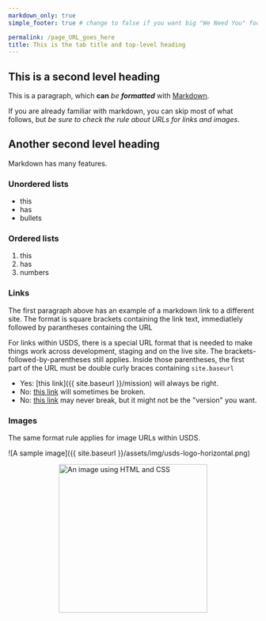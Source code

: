 ```yaml
---
markdown_only: true
simple_footer: true # change to false if you want big "We Need You" footer

permalink: /page_URL_goes_here 
title: This is the tab title and top-level heading 
---
```


## This is a second level heading

This is a paragraph, which **can** *be* ***formatted*** with [Markdown](https://docs.github.com/en/get-started/writing-on-github/getting-started-with-writing-and-formatting-on-github/basic-writing-and-formatting-syntax).

If you are already familiar with markdown, you can skip most of what follows, but *be sure to check the rule about URLs for links and images*.

## Another second level heading

Markdown has many features.

### Unordered lists

- this 
- has 
- bullets

### Ordered lists

1. this  
2. has
3. numbers

### Links

The first paragraph above has an example of a markdown link to a different site. The format is square brackets containing the link text, immediatlely followed by parantheses containing the URL 

For links within USDS, there is a special URL format that is needed to make things work across development, staging and on the live site. The brackets-followed-by-parentheses still applies. Inside those parentheses, the first part of the URL must be double curly braces containing `site.baseurl`

- Yes: [this link]({{ site.baseurl }}/mission) will always be right.
- No: [this link](mission) will sometimes be broken.
- No: [this link](https://usds.gov/mission) may never break, but it might not be the "version" you want.

### Images

The same format rule applies for image URLs within USDS.

![A sample image]({{ site.baseurl }}/assets/img/usds-logo-horizontal.png)

<!-- This is an HTML comment. This text does not appear in the browser-rendered page, but
it IS VISIBLE in the browser developer tools, so it's not the place for anything sensitive. -->

<!-- Markdown allows you to do a lot without knowing HTML or CSS. But if you do know some, you can use it 
in combination with markdown. An example follows. -->

<img alt="An image using HTML and CSS" src="{{ site.baseurl }}/assets/img/usds-logo-horizontal.png" style="width: 300px; display: block; margin: auto;">
